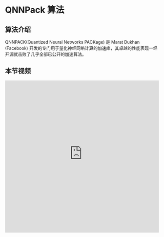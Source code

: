 # QNNPack 算法

## 算法介绍
QNNPACK(Quantized Neural Networks PACKage) 是 Marat Dukhan (Facebook) 开发的专门用于量化神经网络计算的加速库，其卓越的性能表现一经开源就击败了几乎全部已公开的加速算法。







## 本节视频

<html>
<iframe src="https:&as_wide=1&high_quality=1&danmaku=0&t=30&autoplay=0" width="100%" height="500" scrolling="no" border="0" frameborder="no" framespacing="0" allowfullscreen="true"> </iframe>
</html>
